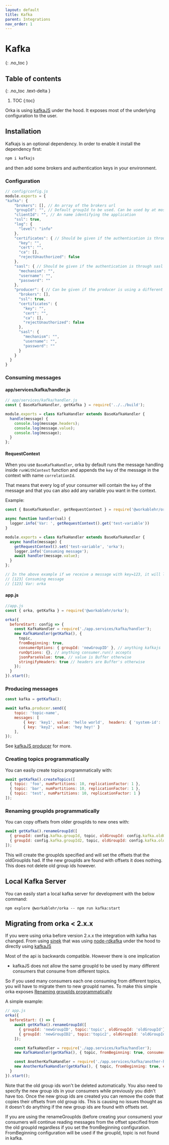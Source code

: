 ```yaml
---
layout: default
title: Kafka
parent: Integrations
nav_order: 1
---
```


# Kafka
{: .no_toc }

## Table of contents
{: .no_toc .text-delta }

1. TOC
{:toc}



Orka is using [kafkaJS](https://kafka.js.org/) under the hood. It exposes most of the underlying configuration to the user.

## Installation

Kafkajs is an optional dependency. In order to enable it install the dependency first:

```sh
npm i kafkajs
```

and then add some brokers and authentication keys in your environment.

### Configuration


```js
// config/config.js
module.exports = {
"kafka": {
    "brokers": [], // An array of the brokers url
    "groupId": "", // Default groupId to be used. Can be used by at most one consumer. All following consumers must overwrite it
    "clientId": "", // An name identifying the application
    "ssl": true,
    "log": {
      "level": "info"
    },
    "certificates": { // Should be given if the authentication is through certificates
      "key": "",
      "cert": "",
      "ca": [],
      "rejectUnauthorized": false
    },
    "sasl": { // Should be given if the authentication is through sasl
      "mechanism": "",
      "username": "",
      "password": ""
    },
    "producer": { // Can be given if the producer is using a different kafka broker than the consumer. Might be useful for migrating brokers.
      "brokers": [],
      "ssl": true,
      "certificates": {
        "key": "",
        "cert": "",
        "ca": [],
        "rejectUnauthorized": false
      },
      "sasl": {
        "mechanism": "",
        "username": "",
        "password": ""
      }
    }
  }
}
```

### Consuming messages

#### app/services/kafka/handler.js
```js
// app/services/kafka/handler.js
const { BaseKafkaHandler, getKafka } = require('../../build');

module.exports = class KafkaHandler extends BaseKafkaHandler {
  handle(message) {
    console.log(message.headers);
    console.log(message.value);
    console.log(message);
  }
};
```

#### RequestContext
When you use `BaseKafkaHandler`, orka by default runs the message handling inside `runWithContext` function and appends the `key` of the message in the context with name `correlationId`.

That means that every log of your consumer will contain the `key` of the message and that you can also add any variable you want in the context.

Example:
```js
const { BaseKafkaHandler, getRequestContext } = require('@workablehr/orka');

async function handler(val) {
  logger.info('Var: ', getRequestContext().get('test-variable'))
}

module.exports = class KafkaHandler extends BaseKafkaHandler {
  async handle(message) {
    getRequestContext().set('test-variable', 'orka');
    logger.info('Consuming message');
    await handler(message.value);
  }
};

// In the above example if we receive a message with key=123, it will log:
// [123] Consuming message
// [123] Var: orka
```
#### app.js
```js
//app.js
const { orka, getKafka } = require('@workablehr/orka');

orka({
  beforeStart: config => {
    const KafkaHandler = require('./app.services/kafka/handler');
    new KafkaHandler(getKafka(), {
      topic,
      fromBeginning: true,
      consumerOptions: { groupId: 'newGroupID' }, // anything kafkajs  .consumer() accepts
      runOptions: {}, // anything consumer.run() accepts
      jsonParseValue: true, // value is Buffer otherwise
      stringifyHeaders: true // headers are Buffer's otherwise
    });
  }
}).start();
```

### Producing messages

```js
const kafka = getKafka();

await kafka.producer.send({
    topic: 'topic-name',
    messages: [
        { key: 'key1', value: 'hello world',  headers: { 'system-id': 'my-system' } },
        { key: 'key2', value: 'hey hey!' }
    ],
});
```

See [kafkaJS producer](https://kafka.js.org/docs/producing) for more.

### Creating topics programmatically

You can easily create topics programmatically with:

```js
await getKafka().createTopics([
  { topic: 'foo', numPartitions: 10, replicationFactor: 1 },
  { topic: 'bar', numPartitions: 10, replicationFactor: 1 },
  { topic: 'test', numPartitions: 10, replicationFactor: 1 }
]);
```

### Renaming groupIds programmatically

You can copy offsets from older groupIds to new ones with:
```js
await getKafka().renameGroupId([
  { groupId: config.kafka.groupId, topic, oldGroupId: config.kafka.oldGroupId },
  { groupId: config.kafka.groupId2, topic, oldGroupId: config.kafka.oldGroupId2 },
]);
```

This will create the groupIds specified and will set the offsets that the oldGroupIds had.
If the new groupIds are found with offsets it does nothing.
This does not delete old group ids however.

## Local Kafka Server

You can easily start a local kafka server for development with the below command:

`npm explore @workablehr/orka -- npm run kafka:start`

## Migrating from orka < 2.x.x

If you were using orka before version 2.x.x the integration with kafka has changed.
From using [sinek](https://www.npmjs.com/package/sinek) that was using [node-rdkafka](https://www.npmjs.com/package/node-rdkafka) under the hood to directly using [kafkaJS](https://kafka.js.org/)

Most of the api is backwards compatible. However there is one implication

- kafkaJS does not allow the same groupId to be used by many different consumers that consume from different topics.

So if you used many consumers each one consuming from different topics, you will have to migrate them to new groupId names.
To make this simple orka exposes [Renaming groupIds programmatically](https://workable.github.io/orka/integrations/kafka#renaming-groupids-programmatically)

A simple example:

```js
// app.js
orka({
  beforeStart: () => {
    await getKafka().renameGroupId([
      { groupId: 'newGroupID', topic:'topic', oldGroupId: 'oldGroupId'}
      { groupId: 'newGroupID2', topic:'topic2', oldGroupId: 'oldGroupId'}
    ]);

    const KafkaHandler = require('./app.services/kafka/handler');
    new KafkaHandler(getKafka(), { topic, fromBeginning: true, consumerOptions: { groupId:'newGroupID' } });

    const AnotherKafkaHandler = require('./app.services/kafka/another-handler');
    new AnotherKafkaHandler(getKafka(), { topic, fromBeginning: true, consumerOptions: { groupId:'newGroupID2' } });
  }
}).start();

```

Note that the old group ids won't be deleted automatically.
You also need to specify the new group ids in your consumers while previously you didn't have too.
Once the new group ids are created you can remove the code that copies their offsets from old group ids. This is causing no issues thought as it doesn't do anything if the new group ids are found with offsets set.

If you are using the renameGroupIds (before creating your consumers) your consumers will continue reading messages from the offset specified from the old groupId regardless if you set the fromBeginning configuration. FromBeginning configuration will be used if the groupId, topic is not found in kafka.
